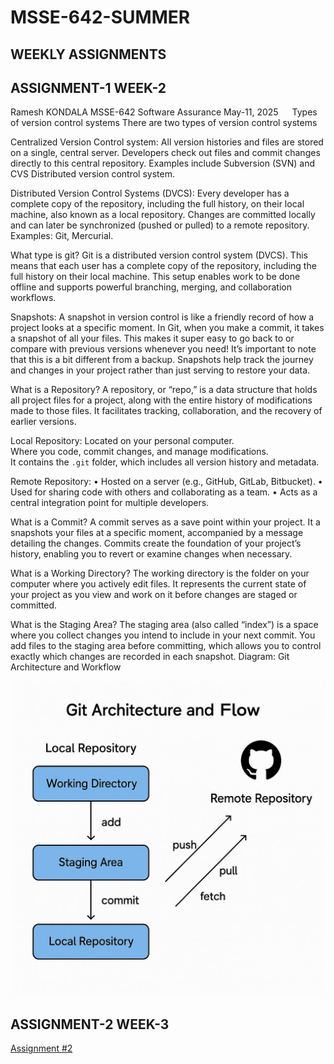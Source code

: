 # MSSE-642-SUMMER
## WEEKLY ASSIGNMENTS


## ASSIGNMENT-1 WEEK-2


Ramesh KONDALA
MSSE-642 Software Assurance
May-11, 2025
 
Types of version control systems
There are two types of version control systems

Centralized Version Control system:
All version histories and files are stored on a single, central server. 
Developers check out files and commit changes directly to this central repository. 
Examples include Subversion (SVN) and CVS Distributed version control system.

Distributed Version Control Systems (DVCS):
Every developer has a complete copy of the repository, including the full history, on their local machine, also known as a local repository. 
Changes are committed locally and can later be synchronized (pushed or pulled) to a remote repository. 
Examples: Git, Mercurial.

What type is git?
Git is a distributed version control system (DVCS). This means that each user has a complete copy of the repository, including the full history on their local machine. This setup enables work to be done offline and supports powerful branching, merging, and collaboration workflows.

Snapshots:
A snapshot in version control is like a friendly record of how a project looks at a specific moment. In Git, when you make a commit, it takes a snapshot of all your files. This makes it super easy to go back to or compare with previous versions whenever you need! It’s important to note that this is a bit different from a backup. Snapshots help track the journey and changes in your project rather than just serving to restore your data.

What is a Repository?
A repository, or “repo,” is a data structure that holds all project files for a project, along with the entire history of modifications made to those files. It facilitates tracking, collaboration, and the recovery of earlier versions.

Local Repository:
Located on your personal computer.  
Where you code, commit changes, and manage modifications.  
It contains the `.git` folder, which includes all version history and metadata.

Remote Repository:
    •	Hosted on a server (e.g., GitHub, GitLab, Bitbucket).
    •	Used for sharing code with others and collaborating as a team.
    •	Acts as a central integration point for multiple developers.

What is a Commit?
A commit serves as a save point within your project. It a snapshots your files at a specific moment, accompanied by a message detailing the changes. Commits create the foundation of your project’s history, enabling you to revert or examine changes when necessary.

What is a Working Directory?
The working directory is the folder on your computer where you actively edit files. It represents the current state of your project as you view and work on it before changes are staged or committed.

What is the Staging Area?
The staging area (also called “index”) is a space where you collect changes you intend to include in your next commit. You add files to the staging area before committing, which allows you to control exactly which changes are recorded in each snapshot.
Diagram: Git Architecture and Workflow

![My Photo](./my-photo.jpeg)






## ASSIGNMENT-2 WEEK-3
[Assignment #2](WEEK-3/Assignment2<Kondala>.md)